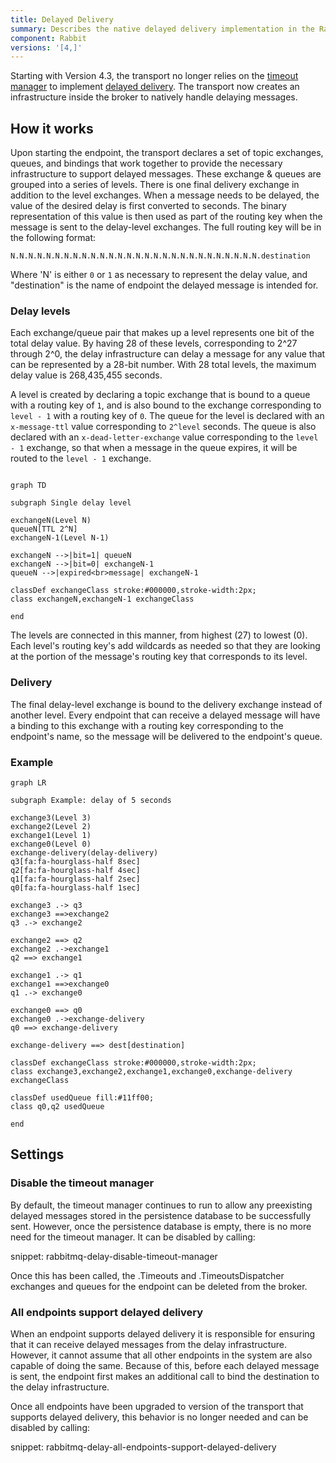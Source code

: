 ```yaml
---
title: Delayed Delivery
summary: Describes the native delayed delivery implementation in the RabbitMQ transport
component: Rabbit
versions: '[4,]'
---
```


Starting with Version 4.3, the transport no longer relies on the [timeout manager](/nservicebus/messaging/timeout-manager.md) to implement [delayed delivery](/nservicebus/messaging/delayed-delivery.md). The transport now creates an infrastructure inside the broker to natively handle delaying messages.


## How it works

Upon starting the endpoint, the transport declares a set of topic exchanges, queues, and bindings that work together to provide the necessary infrastructure to support delayed messages. These exchange & queues are grouped into a series of levels. There is one final delivery exchange in addition to the level exchanges. When a message needs to be delayed, the value of the desired delay is first converted to seconds. The binary representation of this value is then used as part of the routing key when the message is sent to the delay-level exchanges. The full routing key will be in the following format:
```
N.N.N.N.N.N.N.N.N.N.N.N.N.N.N.N.N.N.N.N.N.N.N.N.N.N.N.N.destination
```
Where 'N' is either `0` or `1` as necessary to represent the delay value, and "destination" is the name of endpoint the delayed message is intended for.


### Delay levels

Each exchange/queue pair that makes up a level represents one bit of the total delay value. By having 28 of these levels, corresponding to 2^27 through 2^0, the delay infrastructure can delay a message for any value that can be represented by a 28-bit number. With 28 total levels, the maximum delay value is 268,435,455 seconds.

A level is created by declaring a topic exchange that is bound to a queue with a routing key of `1`, and is also bound to the exchange corresponding to `level - 1` with a routing key of `0`. The queue for the level is declared with an `x-message-ttl` value corresponding to `2^level` seconds. The queue is also declared with an `x-dead-letter-exchange` value corresponding to the `level - 1` exchange, so that when a message in the queue expires, it will be routed to the `level - 1` exchange.

```mermaid

graph TD

subgraph Single delay level

exchangeN(Level N)
queueN[TTL 2^N]
exchangeN-1(Level N-1)

exchangeN -->|bit=1| queueN
exchangeN -->|bit=0| exchangeN-1
queueN -->|expired<br>message| exchangeN-1

classDef exchangeClass stroke:#000000,stroke-width:2px;
class exchangeN,exchangeN-1 exchangeClass

end

```

The levels are connected in this manner, from highest (27) to lowest (0). Each level's routing key's add wildcards as needed so that they are looking at the portion of the message's routing key that corresponds to its level.


### Delivery

The final delay-level exchange is bound to the delivery exchange instead of another level. Every endpoint that can receive a delayed message will have a binding to this exchange with a routing key corresponding to the endpoint's name, so the message will be delivered to the endpoint's queue.


### Example

```mermaid
graph LR

subgraph Example: delay of 5 seconds

exchange3(Level 3)
exchange2(Level 2)
exchange1(Level 1)
exchange0(Level 0)
exchange-delivery(delay-delivery)
q3[fa:fa-hourglass-half 8sec]
q2[fa:fa-hourglass-half 4sec]
q1[fa:fa-hourglass-half 2sec]
q0[fa:fa-hourglass-half 1sec]

exchange3 .-> q3
exchange3 ==>exchange2
q3 .-> exchange2

exchange2 ==> q2
exchange2 .->exchange1
q2 ==> exchange1

exchange1 .-> q1
exchange1 ==>exchange0
q1 .-> exchange0

exchange0 ==> q0
exchange0 .->exchange-delivery
q0 ==> exchange-delivery

exchange-delivery ==> dest[destination]

classDef exchangeClass stroke:#000000,stroke-width:2px;
class exchange3,exchange2,exchange1,exchange0,exchange-delivery exchangeClass

classDef usedQueue fill:#11ff00;
class q0,q2 usedQueue

end
```


## Settings


### Disable the timeout manager

By default, the timeout manager continues to run to allow any preexisting delayed messages stored in the persistence database to be successfully sent. However, once the persistence database is empty, there is no more need for the timeout manager. It can be disabled by calling:

snippet: rabbitmq-delay-disable-timeout-manager

Once this has been called, the .Timeouts and .TimeoutsDispatcher exchanges and queues for the endpoint can be deleted from the broker.


### All endpoints support delayed delivery

When an endpoint supports delayed delivery it is responsible for ensuring that it can receive delayed messages from the delay infrastructure. However, it cannot assume that all other endpoints in the system are also capable of doing the same. Because of this, before each delayed message is sent, the endpoint first makes an additional call to bind the destination to the delay infrastructure.

Once all endpoints have been upgraded to version of the transport that supports delayed delivery, this behavior is no longer needed and can be disabled by calling:

snippet: rabbitmq-delay-all-endpoints-support-delayed-delivery
